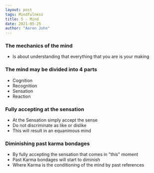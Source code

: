 ```yaml
---
layout: post
tags: Mindfulness
title: 5 - Mind
date: 2021-05-25
author: "Aaron John"
---
```


### The mechanics of the mind

- Is about understanding that everything that you are is your making

### The mind may be divided into 4 parts

- Cognition
- Recognition
- Sensation
- Reaction

### Fully accepting at the sensation

- At the Sensation simply accept the sense
- Do not discriminate as like or dislike
- This will result in an equanimous mind

### Diminishing past karma bondages

- By fully accepting the sensation that comes in "this" moment
- Past Karma bondages will start to diminish
- Where Karma is the conditioning of the mind by past references
